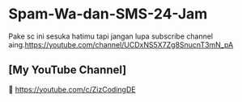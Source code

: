 # Spam-Wa-dan-SMS-24-Jam
Pake sc ini sesuka hatimu tapi jangan lupa subscribe channel aing.https://youtube.com/channel/UCDxNS5X7Zg8SnucnT3mN_pA


## [My YouTube Channel]

🔘 https://youtube.com/c/ZizCodingDE
